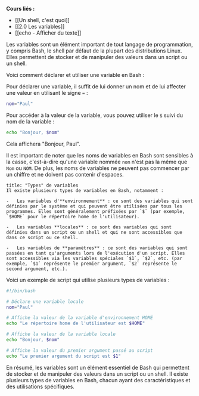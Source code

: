 **Cours liés :**
- [[Un shell, c'est quoi]]
- [[2.0 Les variables]]
- [[echo - Afficher du texte]]

Les variables sont un élément important de tout langage de programmation, y compris Bash, le shell par défaut de la plupart des distributions Linux. Elles permettent de stocker et de manipuler des valeurs dans un script ou un shell.

Voici comment déclarer et utiliser une variable en Bash :

Pour déclarer une variable, il suffit de lui donner un nom et de lui affecter une valeur en utilisant le signe `=` :

```bash
nom="Paul"
```

Pour accéder à la valeur de la variable, vous pouvez utiliser le `$` suivi du nom de la variable :

```bash
echo "Bonjour, $nom"
```

Cela affichera "Bonjour, Paul".

Il est important de noter que les noms de variables en Bash sont sensibles à la casse, c'est-à-dire qu'une variable nommée `nom` n'est pas la même que `Nom` ou `NOM`. De plus, les noms de variables ne peuvent pas commencer par un chiffre et ne doivent pas contenir d'espaces.

```ad-important
title: "Types" de variables
Il existe plusieurs types de variables en Bash, notamment :

-   Les variables d'**environnement** : ce sont des variables qui sont définies par le système et qui peuvent être utilisées par tous les programmes. Elles sont généralement préfixées par `$` (par exemple, `$HOME` pour le répertoire home de l'utilisateur).

-   Les variables **locales** : ce sont des variables qui sont définies dans un script ou un shell et qui ne sont accessibles que dans ce script ou ce shell.

-   Les variables de **paramètres** : ce sont des variables qui sont passées en tant qu'arguments lors de l'exécution d'un script. Elles sont accessibles via les variables spéciales `$1`, `$2`, etc. (par exemple, `$1` représente le premier argument, `$2` représente le second argument, etc.).
```


Voici un exemple de script qui utilise plusieurs types de variables :

```bash
#!/bin/bash

# Déclare une variable locale
nom="Paul"

# Affiche la valeur de la variable d'environnement HOME
echo "Le répertoire home de l'utilisateur est $HOME"

# Affiche la valeur de la variable locale
echo "Bonjour, $nom"

# Affiche la valeur du premier argument passé au script
echo "Le premier argument du script est $1"
```

En résumé, les variables sont un élément essentiel de Bash qui permettent de stocker et de manipuler des valeurs dans un script ou un shell. Il existe plusieurs types de variables en Bash, chacun ayant des caractéristiques et des utilisations spécifiques.